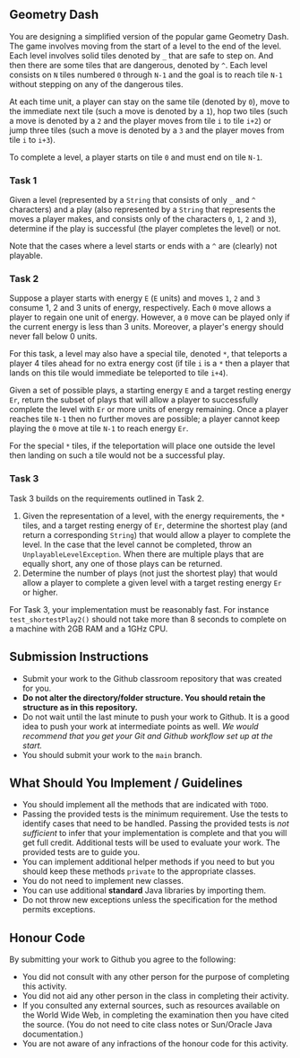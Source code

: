 ## Geometry Dash

You are designing a simplified version of the popular game Geometry Dash. The game involves moving from the start of a level to the end of the level. Each level involves solid tiles denoted by `_` that are safe to step on. And then there are some tiles that are dangerous, denoted by `^`. Each level consists on `N` tiles numbered `0` through `N-1` and the goal is to reach tile `N-1` without stepping on any of the dangerous tiles.

At each time unit, a player can stay on the same tile (denoted by `0`), move to the immediate next tile (such a move is denoted by a `1`), hop two tiles (such a move is denoted by a `2` and the player moves from tile `i` to tile `i+2`) or jump three tiles (such a move is denoted by a `3` and the player moves from tile `i` to `i+3`).

To complete a level, a player starts on tile `0` and must end on tile `N-1`.

### Task 1

Given a level (represented by a `String` that consists of only `_` and `^` characters) and a play (also represented by a `String` that represents the moves a player makes, and consists only of the characters `0`, `1`, `2` and `3`), determine if the play is successful (the player completes the level) or not.

Note that the cases where a level starts or ends with a `^` are (clearly) not playable.

### Task 2

Suppose a player starts with energy `E` (`E` units) and moves `1`, `2` and `3` consume 1, 2 and 3 units of energy, respectively. Each `0` move allows a player to regain one unit of energy. However, a `0` move can be played only if the current energy is less than 3 units. Moreover, a player's energy should never fall below 0 units.

For this task, a level may also have a special tile, denoted `*`, that teleports a player 4 tiles ahead for no extra energy cost (if tile `i` is a `*` then a player that lands on this tile would immediate be teleported to tile `i+4`).

Given a set of possible plays, a starting energy `E` and a target resting energy `Er`, return the subset of plays that will allow a player to successfully complete the level with `Er` or more units of energy remaining. Once a player reaches tile `N-1` then no further moves are possible; a player cannot keep playing the `0` move at tile `N-1` to reach energy `Er`.

For the special `*` tiles, if the teleportation will place one outside the level then landing on such a tile would not be a successful play.

### Task 3

Task 3 builds on the requirements outlined in Task 2.

1.   Given the representation of a level, with the energy requirements, the `*` tiles, and a target resting energy of `Er`, determine the shortest play (and return a corresponding `String`) that would allow a player to complete the level. In the case that the level cannot be completed, throw an `UnplayableLevelException`. When there are multiple plays that are equally short, any one of those plays can be returned.
2.   Determine the number of plays (not just the shortest play) that would allow a player to complete a given level with a target resting energy `Er` or higher.

For Task 3, your implementation must be reasonably fast. For instance `test_shortestPlay2()` should not take more than 8 seconds to complete on a machine with 2GB RAM and a 1GHz CPU.

## Submission Instructions

+ Submit your work to the Github classroom repository that was created for you.
+ **Do not alter the directory/folder structure. You should retain the structure as in this repository.**
+ Do not wait until the last minute to push your work to Github. It is a good idea to push your work at intermediate points as well. _We would recommend that you get your Git and Github workflow set up at the start._
+ You should submit your work to the `main` branch.

## What Should You Implement / Guidelines

+ You should implement all the methods that are indicated with `TODO`.
+ Passing the provided tests is the minimum requirement. Use the tests to identify cases that need to be handled. Passing the provided tests is *not sufficient* to infer that your implementation is complete and that you will get full credit. Additional tests will be used to evaluate your work. The provided tests are to guide you.
+ You can implement additional helper methods if you need to but you should keep these methods `private` to the appropriate classes.
+ You do not need to implement new classes.
+ You can use additional **standard** Java libraries by importing them.
+ Do not throw new exceptions unless the specification for the method permits exceptions.

## Honour Code

By submitting your work to Github you agree to the following:

+ You did not consult with any other person for the purpose of completing this activity.
+ You did not aid any other person in the class in completing their activity.
+ If you consulted any external sources, such as resources available on the World Wide Web, in completing the examination then you have cited the source. (You do not need to cite class notes or Sun/Oracle Java documentation.)
+ You are not aware of any infractions of the honour code for this activity.
